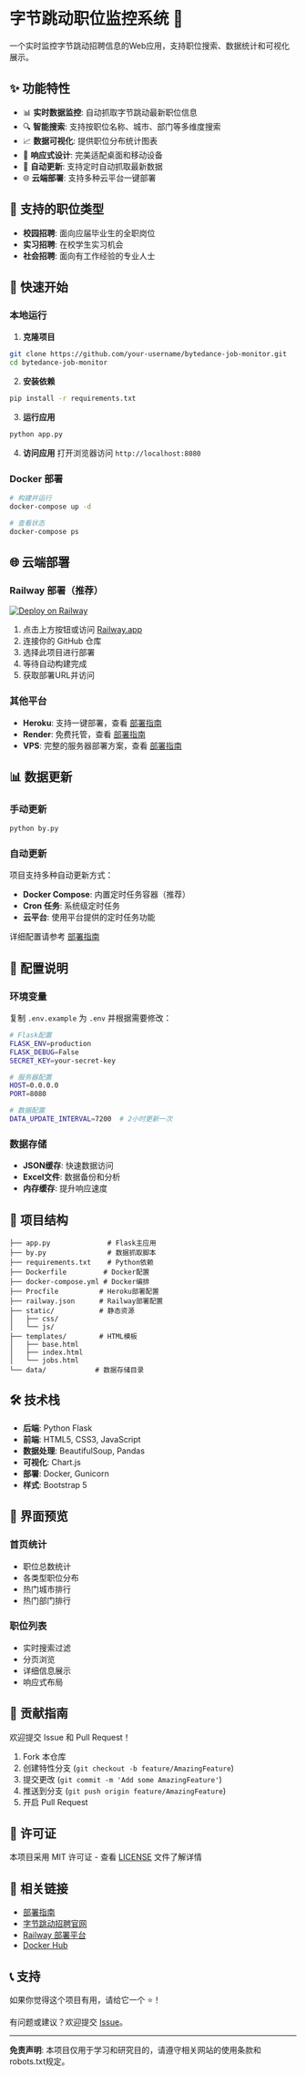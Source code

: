 # 字节跳动职位监控系统 🚀

一个实时监控字节跳动招聘信息的Web应用，支持职位搜索、数据统计和可视化展示。

## ✨ 功能特性

- 📊 **实时数据监控**: 自动抓取字节跳动最新职位信息
- 🔍 **智能搜索**: 支持按职位名称、城市、部门等多维度搜索
- 📈 **数据可视化**: 提供职位分布统计图表
- 📱 **响应式设计**: 完美适配桌面和移动设备
- 🔄 **自动更新**: 支持定时自动抓取最新数据
- 🌐 **云端部署**: 支持多种云平台一键部署

## 🎯 支持的职位类型

- **校园招聘**: 面向应届毕业生的全职岗位
- **实习招聘**: 在校学生实习机会
- **社会招聘**: 面向有工作经验的专业人士

## 🚀 快速开始

### 本地运行

1. **克隆项目**
```bash
git clone https://github.com/your-username/bytedance-job-monitor.git
cd bytedance-job-monitor
```

2. **安装依赖**
```bash
pip install -r requirements.txt
```

3. **运行应用**
```bash
python app.py
```

4. **访问应用**
打开浏览器访问 `http://localhost:8080`

### Docker 部署

```bash
# 构建并运行
docker-compose up -d

# 查看状态
docker-compose ps
```

## 🌐 云端部署

### Railway 部署（推荐）

[![Deploy on Railway](https://railway.app/button.svg)](https://railway.app/new/template)

1. 点击上方按钮或访问 [Railway.app](https://railway.app)
2. 连接你的 GitHub 仓库
3. 选择此项目进行部署
4. 等待自动构建完成
5. 获取部署URL并访问

### 其他平台

- **Heroku**: 支持一键部署，查看 [部署指南](DEPLOYMENT.md#heroku-部署)
- **Render**: 免费托管，查看 [部署指南](DEPLOYMENT.md#render-部署)
- **VPS**: 完整的服务器部署方案，查看 [部署指南](DEPLOYMENT.md#vps-手动部署)

## 📊 数据更新

### 手动更新
```bash
python by.py
```

### 自动更新

项目支持多种自动更新方式：

- **Docker Compose**: 内置定时任务容器（推荐）
- **Cron 任务**: 系统级定时任务
- **云平台**: 使用平台提供的定时任务功能

详细配置请参考 [部署指南](DEPLOYMENT.md)

## 🔧 配置说明

### 环境变量

复制 `.env.example` 为 `.env` 并根据需要修改：

```bash
# Flask配置
FLASK_ENV=production
FLASK_DEBUG=False
SECRET_KEY=your-secret-key

# 服务器配置
HOST=0.0.0.0
PORT=8080

# 数据配置
DATA_UPDATE_INTERVAL=7200  # 2小时更新一次
```

### 数据存储

- **JSON缓存**: 快速数据访问
- **Excel文件**: 数据备份和分析
- **内存缓存**: 提升响应速度

## 📁 项目结构

```
├── app.py              # Flask主应用
├── by.py               # 数据抓取脚本
├── requirements.txt    # Python依赖
├── Dockerfile         # Docker配置
├── docker-compose.yml # Docker编排
├── Procfile          # Heroku部署配置
├── railway.json      # Railway部署配置
├── static/           # 静态资源
│   ├── css/
│   └── js/
├── templates/        # HTML模板
│   ├── base.html
│   ├── index.html
│   └── jobs.html
└── data/            # 数据存储目录
```

## 🛠️ 技术栈

- **后端**: Python Flask
- **前端**: HTML5, CSS3, JavaScript
- **数据处理**: BeautifulSoup, Pandas
- **可视化**: Chart.js
- **部署**: Docker, Gunicorn
- **样式**: Bootstrap 5

## 📸 界面预览

### 首页统计
- 职位总数统计
- 各类型职位分布
- 热门城市排行
- 热门部门排行

### 职位列表
- 实时搜索过滤
- 分页浏览
- 详细信息展示
- 响应式布局

## 🤝 贡献指南

欢迎提交 Issue 和 Pull Request！

1. Fork 本仓库
2. 创建特性分支 (`git checkout -b feature/AmazingFeature`)
3. 提交更改 (`git commit -m 'Add some AmazingFeature'`)
4. 推送到分支 (`git push origin feature/AmazingFeature`)
5. 开启 Pull Request

## 📄 许可证

本项目采用 MIT 许可证 - 查看 [LICENSE](LICENSE) 文件了解详情

## 🔗 相关链接

- [部署指南](DEPLOYMENT.md)
- [字节跳动招聘官网](https://jobs.bytedance.com/)
- [Railway 部署平台](https://railway.app/)
- [Docker Hub](https://hub.docker.com/)

## 📞 支持

如果你觉得这个项目有用，请给它一个 ⭐️！

有问题或建议？欢迎提交 [Issue](https://github.com/your-username/bytedance-job-monitor/issues)。

---

**免责声明**: 本项目仅用于学习和研究目的，请遵守相关网站的使用条款和robots.txt规定。